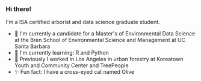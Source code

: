 ### Hi there!

I'm a ISA certified arborist and data science graduate student. 

- 🔭 I'm currently a candidate for a Master's of Environmental Data Science at the Bren School of Environmental Science and Management at UC Santa Barbara
- 🌱 I'm currently learning: R and Python
- 🦈 Previously I worked in Los Angeles in urban forestry at Koreatown Youth and Community Center and TreePeople
- ✨ Fun fact: I have a cross-eyed cat named Olive

<!--
**cboyajian/cboyajian** is a ✨ _special_ ✨ repository because its `README.md` (this file) appears on your GitHub profile.

Here are some ideas to get you started:

- 🔭 I’m currently working on ...
- 🌱 I’m currently learning ...
- 👯 I’m looking to collaborate on ...
- 🤔 I’m looking for help with ...
- 💬 Ask me about ...
- 📫 How to reach me: ...
- 😄 Pronouns: ...
- ⚡ Fun fact: ...
-->
